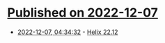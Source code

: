 # [Published on 2022-12-07](index.md)

* [2022-12-07, 04:34:32](https://news.ycombinator.com/item?id=33890655) - [Helix 22.12](https://helix-editor.com/news/release-22-12-highlights/)
